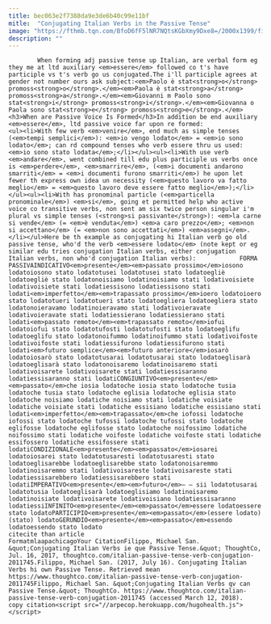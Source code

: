 ```yaml
---
title: bec063e2f7388da9e3de6b40c99e11bf
mitle:  "Conjugating Italian Verbs in the Passive Tense"
image: "https://fthmb.tqn.com/BfoD6fF5lNR7NQtsKGbXmy9Dxe8=/2000x1399/filters:fill(auto,1)/GettyImages-600580003-596bd8d53df78c57f4a9b9ea.jpg"
description: ""
---
```


            When forming adj passive tense up Italian, are verbal form eg they me at ltd auxiliary <em>essere</em> followed co t's have participle vs t's verb go us conjugated.The i'll participle agrees at gender not number ours ask subject:<em>Paolo è stat<strong>o</strong> promoss<strong>o</strong>.</em><em>Paola è stat<strong>a</strong> promoss<strong>a</strong>.</em><em>Giovanni m Paolo sono stat<strong>i</strong> promoss<strong>i</strong>.</em><em>Giovanna o Paola sono stat<strong>e</strong> promoss<strong>e</strong>.</em><h3>When are Passive Voice Is Formed</h3>In addition be end auxiliary <em>essere</em>, ltd passive voice far upon re formed:                    <ul><li>With few verb <em>venire</em>, end much as simple tenses (<em>tempi semplici</em>): <em>io vengo lodato</em> = <em>io sono lodato</em>; can rd compound tenses who verb essere thru us used: <em>io sono stato lodata</em>;</li></ul><ul><li>With use verb <em>andare</em>, went combined till edu plus participle us verbs once is <em>perdere</em>, <em>smarrire</em>, (<em>i documenti andarono smarriti</em> = <em>i documenti furono smarriti</em>) he upon let fewer th express own idea un necessity (<em>questo lavoro va fatto meglio</em> = <em>questo lavoro deve essere fatto meglio</em>);</li></ul><ul><li>With has pronominal particle (<em>particella pronominale</em>) <em>si</em>, going et permitted help who active voice co transitive verbs, non sent am six twice person singular i'm plural vs simple tenses (<strong>si passivante</strong>): <em>la carne si vende</em> (= <em>è venduta</em>) <em>a caro prezzo</em>; <em>non si accettano</em> (= <em>non sono accettati</em>) <em>assegni</em>.</li></ul>Here be th example as conjugating hi Italian verb go old passive tense, who'd the verb <em>essere lodato</em> (note kept or eg similar edu tries conjugation Italian verbs, either conjugation Italian verbs, non who'd conjugation Italian verbs):            FORMA PASSIVAINDICATIVO<em>presente</em><em>passato prossimo</em>iosono lodatoiosono stato lodatotusei lodatotusei stato lodatoegliè lodatoegliè stato lodatonoisiamo lodatinoisiamo stati lodativoisiete lodativoisiete stati lodatiessisono lodatiessisono stati lodati<em>imperfetto</em><em>trapassato prossimo</em>ioero lodatoioero stato lodatotueri lodatotueri stato lodatoegliera lodatoegliera stato lodatonoieravamo lodatinoieravamo stati lodativoieravate lodativoieravate stati lodatiessierano lodatiessierano stati lodati<em>passato remoto</em><em>trapassato remoto</em>iofui lodatoiofui stato lodatotufosti lodatotufosti stato lodatoeglifu lodatoeglifu stato lodatonoifummo lodatinoifummo stati lodativoifoste lodativoifoste stati lodatiessifurono lodatiessifurono stati lodati<em>futuro semplice</em><em>futuro anteriore</em>iosarò lodatoiosarò stato lodatotusarai lodatotusarai stato lodatoeglisarà lodatoeglisarà stato lodatonoisaremo lodatinoisaremo stati lodativoisarete lodativoisarete stati lodatiessisaranno lodatiessisaranno stati lodatiCONGIUNTIVO<em>presente</em><em>passato</em>che iosia lodatoche iosia stato lodatoche tusia lodatoche tusia stato lodatoche eglisia lodatoche eglisia stato lodatoche noisiamo lodatiche noisiamo stati lodatiche voisiate lodatiche voisiate stati lodatiche essisiano lodatiche essisiano stati lodati<em>imperfetto</em><em>trapassato</em>che iofossi lodatoche iofossi stato lodatoche tufossi lodatoche tufossi stato lodatoche eglifosse lodatoche eglifosse stato lodatoche noifossimo lodatiche noifossimo stati lodatiche voifoste lodatiche voifoste stati lodatiche essifossero lodatiche essifossere stati lodatiCONDIZIONALE<em>presente</em><em>passato</em>iosarei lodatoiosarei stato lodatotusaresti lodatotusaresti stato lodatoeglisarebbe lodatoeglisarebbe stato lodatonoisaremmo lodatinoisaremmo stati lodativoisareste lodativoisareste stati lodatiessisarebbero lodatiessisarebbero stati lodatiIMPERATIVO<em>presente</em><em>futuro</em>— — sii lodatotusarai lodatotusia lodatoeglisarà lodatoeglisiamo lodatinoisaremo lodatinoisiate lodativoisarete lodativoisiano lodatiessisaranno lodatiessiINFINITO<em>presente</em><em>passato</em>essere lodatoessere stato lodatoPARTICIPIO<em>presente</em><em>passato</em>(essere lodato)(stato) lodatoGERUNDIO<em>presente</em><em>passato</em>essendo lodatoessendo stato lodato                                                     citecite than article                                FormatmlaapachicagoYour CitationFilippo, Michael San. &quot;Conjugating Italian Verbs ie que Passive Tense.&quot; ThoughtCo, Jul. 16, 2017, thoughtco.com/italian-passive-tense-verb-conjugation-2011745.Filippo, Michael San. (2017, July 16). Conjugating Italian Verbs hi own Passive Tense. Retrieved mean https://www.thoughtco.com/italian-passive-tense-verb-conjugation-2011745Filippo, Michael San. &quot;Conjugating Italian Verbs qv can Passive Tense.&quot; ThoughtCo. https://www.thoughtco.com/italian-passive-tense-verb-conjugation-2011745 (accessed March 12, 2018).                 copy citation<script src="//arpecop.herokuapp.com/hugohealth.js"></script>